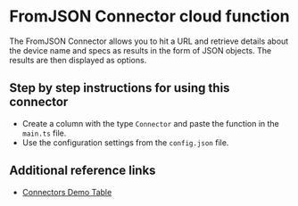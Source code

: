 # FromJSON Connector cloud function

The FromJSON Connector allows you to hit a URL and retrieve details about the device name and specs as results in the form of JSON objects. The results are then displayed as options.

## Step by step instructions for using this connector

- Create a column with the type `Connector` and paste the function in the `main.ts` file.
- Use the configuration settings from the `config.json` file.

## Additional reference links

- [Connectors Demo Table](https://demo.rowy.io/table/connectors)